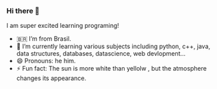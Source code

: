 ### Hi there 👋

 I am super excited learning programing! 
- 🇧🇷 I’m from Brasil.
- 🌱 I’m currently learning various subjects including python, c++, java, data structures, databases, datascience, web devlopment...
- 😄 Pronouns: he him.
- ⚡ Fun fact: The sun is more white than yellolw , but the atmosphere changes its appearance.

